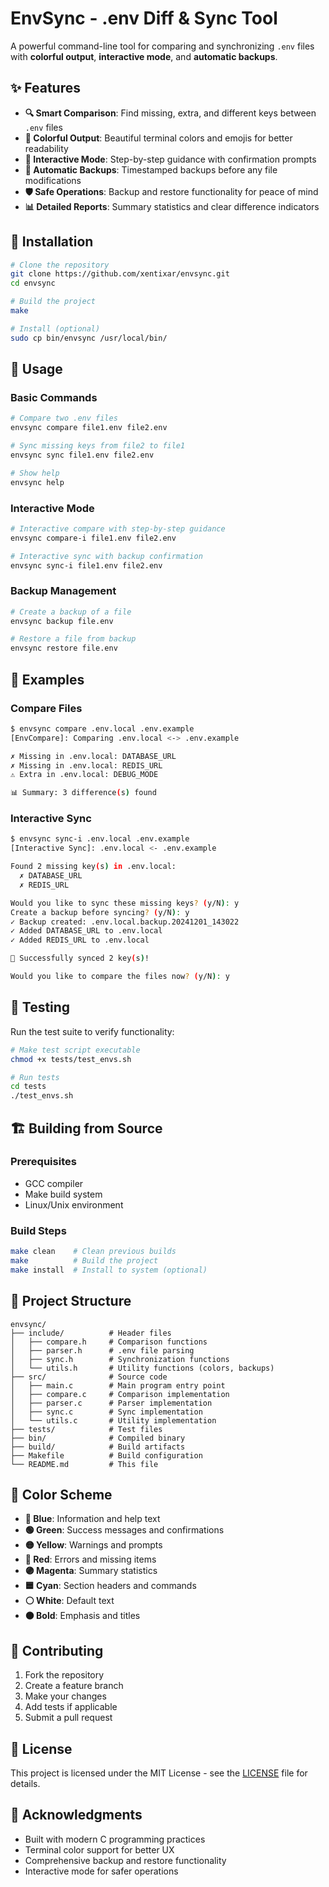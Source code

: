# EnvSync - .env Diff & Sync Tool

A powerful command-line tool for comparing and synchronizing `.env` files with **colorful output**, **interactive mode**, and **automatic backups**.

## ✨ Features

- **🔍 Smart Comparison**: Find missing, extra, and different keys between `.env` files
- **🎨 Colorful Output**: Beautiful terminal colors and emojis for better readability
- **🔄 Interactive Mode**: Step-by-step guidance with confirmation prompts
- **💾 Automatic Backups**: Timestamped backups before any file modifications
- **🛡️ Safe Operations**: Backup and restore functionality for peace of mind
- **📊 Detailed Reports**: Summary statistics and clear difference indicators

## 🚀 Installation

```bash
# Clone the repository
git clone https://github.com/xentixar/envsync.git
cd envsync

# Build the project
make

# Install (optional)
sudo cp bin/envsync /usr/local/bin/
```

## 📖 Usage

### Basic Commands

```bash
# Compare two .env files
envsync compare file1.env file2.env

# Sync missing keys from file2 to file1
envsync sync file1.env file2.env

# Show help
envsync help
```

### Interactive Mode

```bash
# Interactive compare with step-by-step guidance
envsync compare-i file1.env file2.env

# Interactive sync with backup confirmation
envsync sync-i file1.env file2.env
```

### Backup Management

```bash
# Create a backup of a file
envsync backup file.env

# Restore a file from backup
envsync restore file.env
```

## 🎯 Examples

### Compare Files
```bash
$ envsync compare .env.local .env.example
[EnvCompare]: Comparing .env.local <-> .env.example

✗ Missing in .env.local: DATABASE_URL
✗ Missing in .env.local: REDIS_URL
⚠ Extra in .env.local: DEBUG_MODE

📊 Summary: 3 difference(s) found
```

### Interactive Sync
```bash
$ envsync sync-i .env.local .env.example
[Interactive Sync]: .env.local <- .env.example

Found 2 missing key(s) in .env.local:
  ✗ DATABASE_URL
  ✗ REDIS_URL

Would you like to sync these missing keys? (y/N): y
Create a backup before syncing? (y/N): y
✓ Backup created: .env.local.backup.20241201_143022
✓ Added DATABASE_URL to .env.local
✓ Added REDIS_URL to .env.local

🎉 Successfully synced 2 key(s)!

Would you like to compare the files now? (y/N): y
```

## 🧪 Testing

Run the test suite to verify functionality:

```bash
# Make test script executable
chmod +x tests/test_envs.sh

# Run tests
cd tests
./test_envs.sh
```

## 🏗️ Building from Source

### Prerequisites
- GCC compiler
- Make build system
- Linux/Unix environment

### Build Steps
```bash
make clean    # Clean previous builds
make          # Build the project
make install  # Install to system (optional)
```

## 📁 Project Structure

```
envsync/
├── include/          # Header files
│   ├── compare.h     # Comparison functions
│   ├── parser.h      # .env file parsing
│   ├── sync.h        # Synchronization functions
│   └── utils.h       # Utility functions (colors, backups)
├── src/              # Source code
│   ├── main.c        # Main program entry point
│   ├── compare.c     # Comparison implementation
│   ├── parser.c      # Parser implementation
│   ├── sync.c        # Sync implementation
│   └── utils.c       # Utility implementation
├── tests/            # Test files
├── bin/              # Compiled binary
├── build/            # Build artifacts
├── Makefile          # Build configuration
└── README.md         # This file
```

## 🎨 Color Scheme

- **🔵 Blue**: Information and help text
- **🟢 Green**: Success messages and confirmations
- **🟡 Yellow**: Warnings and prompts
- **🔴 Red**: Errors and missing items
- **🟣 Magenta**: Summary statistics
- **🟦 Cyan**: Section headers and commands
- **⚪ White**: Default text
- **🟤 Bold**: Emphasis and titles

## 🤝 Contributing

1. Fork the repository
2. Create a feature branch
3. Make your changes
4. Add tests if applicable
5. Submit a pull request

## 📄 License

This project is licensed under the MIT License - see the [LICENSE](LICENSE) file for details.

## 🙏 Acknowledgments

- Built with modern C programming practices
- Terminal color support for better UX
- Comprehensive backup and restore functionality
- Interactive mode for safer operations
